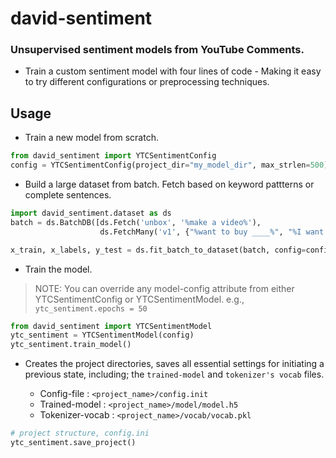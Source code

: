 # david-sentiment

### Unsupervised sentiment models from YouTube Comments.

- Train a custom sentiment model with four lines of code - Making it easy to try different configurations or preprocessing techniques.

## Usage

- Train a new model from scratch.

```python
from david_sentiment import YTCSentimentConfig
config = YTCSentimentConfig(project_dir="my_model_dir", max_strlen=500)
```

- Build a large dataset  from batch. Fetch based on keyword pattterns or complete sentences.

```python
import david_sentiment.dataset as ds
batch = ds.BatchDB([ds.Fetch('unbox', '%make a video%'),
                    ds.FetchMany('v1', {"%want to buy ____%", "%I want  ____%"}),])

x_train, x_labels, y_test = ds.fit_batch_to_dataset(batch, config=config)
```

- Train the model.

> NOTE: You can override any model-config attribute from either YTCSentimentConfig or YTCSentimentModel. e.g.,
`ytc_sentiment.epochs = 50`

```python
from david_sentiment import YTCSentimentModel
ytc_sentiment = YTCSentimentModel(config)
ytc_sentiment.train_model()
```

- Creates the project directories, saves all essential settings for initiating a previous state, including; the `trained-model` and `tokenizer's vocab` files.

  - Config-file         : `<project_name>/config.init`
  - Trained-model       : `<project_name>/model/model.h5`
  - Tokenizer-vocab     : `<project_name>/vocab/vocab.pkl`

```python
# project structure, config.ini
ytc_sentiment.save_project()
```

